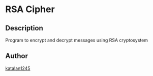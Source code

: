 # RSA Cipher #

## Description ##

Program to encrypt and decrypt messages using RSA cryptosystem

## Author ##

[katalan1245](https://github.com/katalan1245)